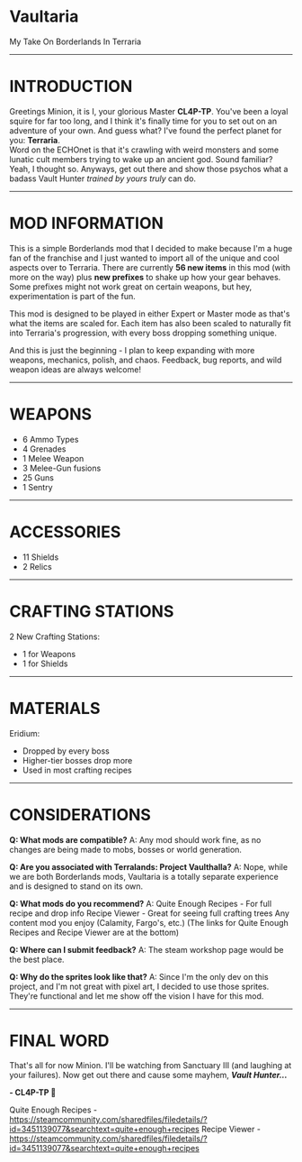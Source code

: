 # Vaultaria
My Take On Borderlands In Terraria

---
# INTRODUCTION

Greetings Minion, it is I, your glorious Master **CL4P-TP**. You've been a loyal squire for far too long, and I think it's finally time for you to set out on an adventure of your own. And guess what? I've found the perfect planet for you: **Terraria**.
<br> Word on the ECHOnet is that it's crawling with weird monsters and some lunatic cult members trying to wake up an ancient god. Sound familiar? Yeah, I thought so. Anyways, get out there and show those psychos what a badass Vault Hunter *trained by yours truly* can do.

---
# MOD INFORMATION

This is a simple Borderlands mod that I decided to make because I'm a huge fan of the franchise and I just wanted to import all of the unique and cool aspects over to Terraria. There are currently **56 new items** in this mod (with more on the way) plus **new prefixes** to shake up how your gear behaves. Some prefixes might not work great on certain weapons, but hey, experimentation is part of the fun.

This mod is designed to be played in either Expert or Master mode as that's what the items are scaled for. Each item has also been scaled to naturally fit into Terraria's progression, with every boss dropping something unique.

And this is just the beginning - I plan to keep expanding with more weapons, mechanics, polish, and chaos. Feedback, bug reports, and wild weapon ideas are always welcome!

---
# WEAPONS

- 6 Ammo Types
- 4 Grenades
- 1 Melee Weapon
- 3 Melee-Gun fusions
- 25 Guns
- 1 Sentry

---
# ACCESSORIES

- 11 Shields
- 2 Relics

---
# CRAFTING STATIONS

2 New Crafting Stations:
* 1 for Weapons
* 1 for Shields

---
# MATERIALS

Eridium:
* Dropped by every boss
* Higher-tier bosses drop more
* Used in most crafting recipes

---
# CONSIDERATIONS

**Q: What mods are compatible?**
A: Any mod should work fine, as no changes are being made to mobs, bosses or world generation.

**Q: Are you associated with Terralands: Project Vaulthalla?**
A: Nope, while we are both Borderlands mods, Vaultaria is a totally separate experience and is designed to stand on its own.

**Q: What mods do you recommend?**
A: Quite Enough Recipes - For full recipe and drop info
Recipe Viewer - Great for seeing full crafting trees
Any content mod you enjoy (Calamity, Fargo's, etc.)
(The links for Quite Enough Recipes and Recipe Viewer are at the bottom)

**Q: Where can I submit feedback?**
A: The steam workshop page would be the best place.

**Q: Why do the sprites look like that?**
A: Since I'm the only dev on this project, and I'm not great with pixel art, I decided to use those sprites. They're functional and let me show off the vision I have for this mod.

---
# FINAL WORD

That's all for now Minion. I'll be watching from Sanctuary III (and laughing at your failures).
Now get out there and cause some mayhem, ***Vault Hunter...***

**- CL4P-TP 👋**

Quite Enough Recipes - https://steamcommunity.com/sharedfiles/filedetails/?id=3451139077&searchtext=quite+enough+recipes
Recipe Viewer - https://steamcommunity.com/sharedfiles/filedetails/?id=3451139077&searchtext=quite+enough+recipes
